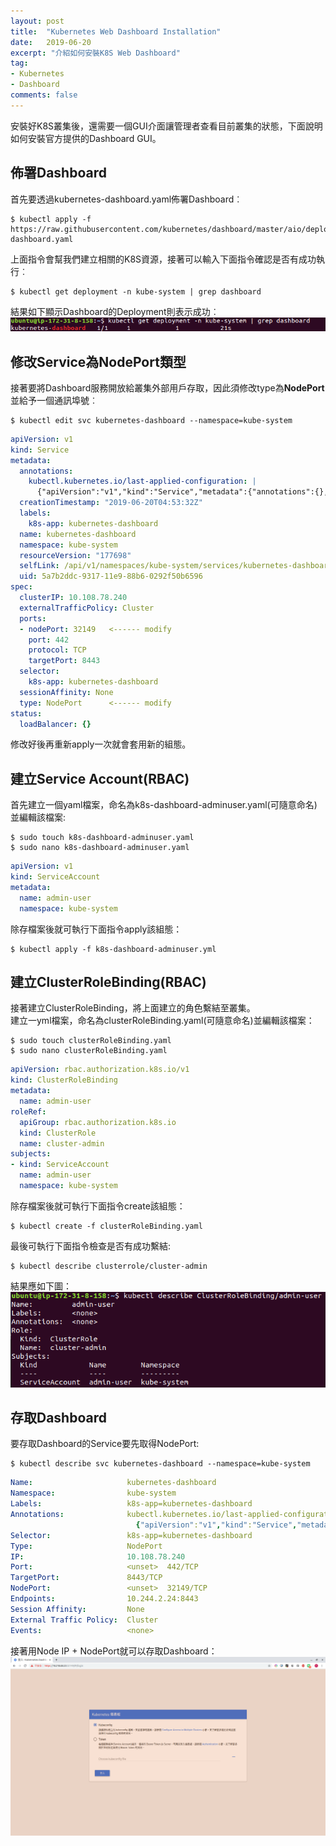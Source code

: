 ```yaml
---
layout: post
title:  "Kubernetes Web Dashboard Installation"
date:   2019-06-20
excerpt: "介紹如何安裝K8S Web Dashboard"
tag:
- Kubernetes 
- Dashboard  
comments: false
---    
```


安裝好K8S叢集後，還需要一個GUI介面讓管理者查看目前叢集的狀態，下面說明如何安裝官方提供的Dashboard GUI。   

## 佈署Dashboard   
首先要透過kubernetes-dashboard.yaml佈署Dashboard︰    
```
$ kubectl apply -f https://raw.githubusercontent.com/kubernetes/dashboard/master/aio/deploy/recommended/kubernetes-dashboard.yaml
```
上面指令會幫我們建立相關的K8S資源，接著可以輸入下面指令確認是否有成功執行︰
```
$ kubectl get deployment -n kube-system | grep dashboard
```  
結果如下顯示Dashboard的Deployment則表示成功︰
![Dashboard Deployment Check](https://github.com/kisekitw/kisekitw.github.io/blob/master/assets/img/1080621/dashboardStatusCheck.png?raw=true)    

## 修改Service為NodePort類型
接著要將Dashboard服務開放給叢集外部用戶存取，因此須修改type為**NodePort**並給予一個通訊埠號︰   

```shell
$ kubectl edit svc kubernetes-dashboard --namespace=kube-system
```

``` yaml
apiVersion: v1
kind: Service
metadata:
  annotations:
    kubectl.kubernetes.io/last-applied-configuration: |
      {"apiVersion":"v1","kind":"Service","metadata":{"annotations":{},"labels":{"k8s-app":"kubernetes-dashboard"},"name":"kubernetes-dashboard","namespace":"kube-system"},"spec":{"ports":[{"port":443,"targetPort":8443}],"selector":{"k8s-app":"kubernetes-dashboard"}}}
  creationTimestamp: "2019-06-20T04:53:32Z"
  labels:
    k8s-app: kubernetes-dashboard
  name: kubernetes-dashboard
  namespace: kube-system
  resourceVersion: "177698"
  selfLink: /api/v1/namespaces/kube-system/services/kubernetes-dashboard
  uid: 5a7b2ddc-9317-11e9-88b6-0292f50b6596
spec:
  clusterIP: 10.108.78.240
  externalTrafficPolicy: Cluster
  ports:
  - nodePort: 32149   <------ modify
    port: 442
    protocol: TCP
    targetPort: 8443
  selector:
    k8s-app: kubernetes-dashboard
  sessionAffinity: None
  type: NodePort      <------ modify
status:
  loadBalancer: {}
```   
修改好後再重新apply一次就會套用新的組態。   

## 建立Service Account(RBAC)  
首先建立一個yaml檔案，命名為k8s-dashboard-adminuser.yaml(可隨意命名)並編輯該檔案:
```
$ sudo touch k8s-dashboard-adminuser.yaml   
$ sudo nano k8s-dashboard-adminuser.yaml
```   
```yaml
apiVersion: v1
kind: ServiceAccount
metadata:
  name: admin-user
  namespace: kube-system
```
除存檔案後就可執行下面指令apply該組態：   
```
$ kubectl apply -f k8s-dashboard-adminuser.yml
```

## 建立ClusterRoleBinding(RBAC)   
接著建立ClusterRoleBinding，將上面建立的角色繫結至叢集。   
建立一yml檔案，命名為clusterRoleBinding.yaml(可隨意命名)並編輯該檔案：
```
$ sudo touch clusterRoleBinding.yaml   
$ sudo nano clusterRoleBinding.yaml   
```
```yaml   
apiVersion: rbac.authorization.k8s.io/v1
kind: ClusterRoleBinding
metadata:
  name: admin-user
roleRef:
  apiGroup: rbac.authorization.k8s.io
  kind: ClusterRole
  name: cluster-admin
subjects:
- kind: ServiceAccount
  name: admin-user
  namespace: kube-system
```   
除存檔案後就可執行下面指令create該組態：   
```
$ kubectl create -f clusterRoleBinding.yaml
```  
最後可執行下面指令檢查是否有成功繫結:
```
$ kubectl describe clusterrole/cluster-admin
```   
結果應如下圖：
![Cluster Role Binding](https://github.com/kisekitw/kisekitw.github.io/blob/master/assets/img/1080621/clusterRoleBinding.png?raw=true)   

## 存取Dashboard   
要存取Dashboard的Service要先取得NodePort:   
```
$ kubectl describe svc kubernetes-dashboard --namespace=kube-system
```
```yaml
Name:                     kubernetes-dashboard
Namespace:                kube-system
Labels:                   k8s-app=kubernetes-dashboard
Annotations:              kubectl.kubernetes.io/last-applied-configuration:
                            {"apiVersion":"v1","kind":"Service","metadata":{"annotations":{},"labels":{"k8s-app":"kubernetes-dashboard"},"name":"kubernetes-dashboard"...
Selector:                 k8s-app=kubernetes-dashboard
Type:                     NodePort
IP:                       10.108.78.240
Port:                     <unset>  442/TCP
TargetPort:               8443/TCP
NodePort:                 <unset>  32149/TCP
Endpoints:                10.244.2.24:8443
Session Affinity:         None
External Traffic Policy:  Cluster
Events:                   <none>
```   
接著用Node IP + NodePort就可以存取Dashboard：   
![Dashboard UI](https://github.com/kisekitw/kisekitw.github.io/blob/master/assets/img/1080621/DashboardUI.png?raw=true)    



